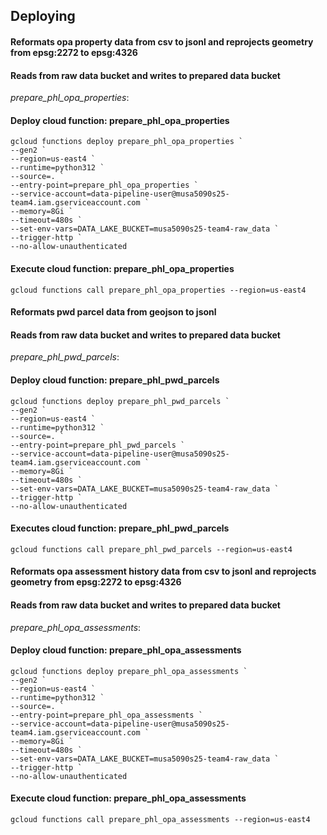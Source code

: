 ## Deploying


#### Reformats opa property data from csv to jsonl and reprojects geometry from epsg:2272 to epsg:4326
#### Reads from raw data bucket and writes to prepared data bucket
_prepare_phl_opa_properties_:

#### Deploy cloud function: prepare_phl_opa_properties
```shell
gcloud functions deploy prepare_phl_opa_properties `
--gen2 `
--region=us-east4 `
--runtime=python312 `
--source=. `
--entry-point=prepare_phl_opa_properties `
--service-account=data-pipeline-user@musa5090s25-team4.iam.gserviceaccount.com `
--memory=8Gi `
--timeout=480s `
--set-env-vars=DATA_LAKE_BUCKET=musa5090s25-team4-raw_data `
--trigger-http `
--no-allow-unauthenticated
```

#### Execute cloud function: prepare_phl_opa_properties
```shell
gcloud functions call prepare_phl_opa_properties --region=us-east4
```

#### Reformats pwd parcel data from geojson to jsonl
#### Reads from raw data bucket and writes to prepared data bucket
_prepare_phl_pwd_parcels_:

#### Deploy cloud function: prepare_phl_pwd_parcels
```shell
gcloud functions deploy prepare_phl_pwd_parcels `
--gen2 `
--region=us-east4 `
--runtime=python312 `
--source=. `
--entry-point=prepare_phl_pwd_parcels `
--service-account=data-pipeline-user@musa5090s25-team4.iam.gserviceaccount.com `
--memory=8Gi `
--timeout=480s `
--set-env-vars=DATA_LAKE_BUCKET=musa5090s25-team4-raw_data `
--trigger-http `
--no-allow-unauthenticated
```

#### Executes cloud function: prepare_phl_pwd_parcels
```shell
gcloud functions call prepare_phl_pwd_parcels --region=us-east4
```

#### Reformats opa assessment history data from csv to jsonl and reprojects geometry from epsg:2272 to epsg:4326
#### Reads from raw data bucket and writes to prepared data bucket
_prepare_phl_opa_assessments_:

#### Deploy cloud function: prepare_phl_opa_assessments
```shell
gcloud functions deploy prepare_phl_opa_assessments `
--gen2 `
--region=us-east4 `
--runtime=python312 `
--source=. `
--entry-point=prepare_phl_opa_assessments `
--service-account=data-pipeline-user@musa5090s25-team4.iam.gserviceaccount.com `
--memory=8Gi `
--timeout=480s `
--set-env-vars=DATA_LAKE_BUCKET=musa5090s25-team4-raw_data `
--trigger-http `
--no-allow-unauthenticated
```

#### Execute cloud function: prepare_phl_opa_assessments
```shell
gcloud functions call prepare_phl_opa_assessments --region=us-east4
```